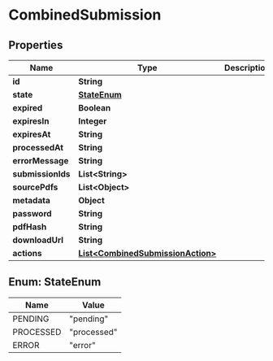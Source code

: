 

# CombinedSubmission


## Properties

| Name | Type | Description | Notes |
|------------ | ------------- | ------------- | -------------|
|**id** | **String** |  |  |
|**state** | [**StateEnum**](#StateEnum) |  |  |
|**expired** | **Boolean** |  |  |
|**expiresIn** | **Integer** |  |  |
|**expiresAt** | **String** |  |  |
|**processedAt** | **String** |  |  |
|**errorMessage** | **String** |  |  |
|**submissionIds** | **List&lt;String&gt;** |  |  |
|**sourcePdfs** | **List&lt;Object&gt;** |  |  |
|**metadata** | **Object** |  |  |
|**password** | **String** |  |  |
|**pdfHash** | **String** |  |  |
|**downloadUrl** | **String** |  |  |
|**actions** | [**List&lt;CombinedSubmissionAction&gt;**](CombinedSubmissionAction.md) |  |  |



## Enum: StateEnum

| Name | Value |
|---- | -----|
| PENDING | &quot;pending&quot; |
| PROCESSED | &quot;processed&quot; |
| ERROR | &quot;error&quot; |



